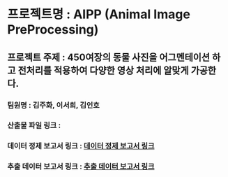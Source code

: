 # 프로젝트명 : AIPP (Animal Image PreProcessing)
## 프로젝트 주제 : 450여장의 동물 사진을 어그멘테이션 하고 전처리를 적용하여 다양한 영상 처리에 알맞게 가공한다.
### 팀원명 : 김주화, 이서희, 김인호
### 산출물 파일 링크 : 
### 데이터 정제 보고서 링크 : [데이터 정제 보고서 링크](https://github.com/Playdata-G-DA35/-DA35-3rd-KiMIKIM-AIPP/blob/main/reports/%EB%8D%B0%EC%9D%B4%ED%84%B0%20%EC%A0%95%EC%A0%9C%20%EB%B3%B4%EA%B3%A0%EC%84%9C.md)
### 추출 데이터 보고서 링크 : [추출 데이터 보고서 링크](https://github.com/Playdata-G-DA35/-DA35-3rd-KiMIKIM-AIPP/blob/main/reports/%EC%B6%94%EC%B6%9C%20%EB%8D%B0%EC%9D%B4%ED%84%B0%20%EB%B3%B4%EA%B3%A0%EC%84%9C.md)
